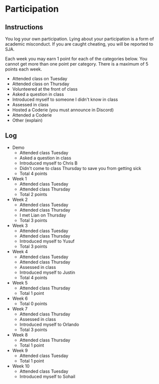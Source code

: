 Participation
=============

## Instructions ##

You log your own participation. Lying about your participation is a form of
academic misconduct. If you are caught cheating, you will be reported to SJA.

Each week you may earn 1 point for each of the categories below. You cannot get
more than one point per category. There is a maximum of 5 points each week.

+ Attended class on Tuesday
+ Attended class on Thursday
+ Volunteered at the front of class
+ Asked a question in class
+ Introduced myself to someone I didn't know in class
+ Assessed in class
+ Hosted a Coderie (you must announce in Discord)
+ Attended a Coderie
+ Other (explain)

## Log ##

- Demo
	+ Attended class Tuesday
	+ Asked a question in class
	+ Introduced myself to Chris B
	+ Didn't come to class Thursday to save you from getting sick
	+ Total 4 points
- Week 1
	+ Attended class Tuesday
	+ Attended class Thursday
	+ Total 2 points
- Week 2
	+ Attended class Tuesday
	+ Attended class Thursday
	+ I met Lian on Thursday
	+ Total 3 points
- Week 3
	+ Attended class Tuesday
	+ Attended class Thursday
	+ Introduced myself to Yusuf
	+ Total 3 points
- Week 4
	+ Attended class Tuesday
	+ Attended class Thursday
	+ Assessed in class
	+ Introduced myself to Justin
	+ Total 4 points
- Week 5
	+ Attended class Thursday
	+ Total 1 point
- Week 6
	+ Total 0 points
- Week 7
	+ Attended class Thursday
	+ Assessed in class
	+ Introduced myself to Orlando
	+ Total 3 points
- Week 8
	+ Attended class Thursday
	+ Total 1 point
- Week 9
	+ Attended class Tuesday
	+ Total 1 point
- Week 10
	+ Attended class Tuesday
	+ Introduced myself to Sohail
	
